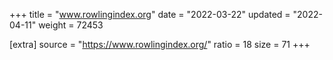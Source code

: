 +++
title = "www.rowlingindex.org"
date = "2022-03-22"
updated = "2022-04-11"
weight = 72453

[extra]
source = "https://www.rowlingindex.org/"
ratio = 18
size = 71
+++
